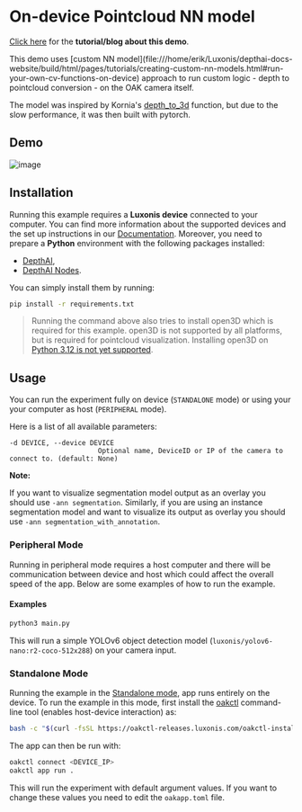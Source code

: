 # On-device Pointcloud NN model

[Click here](https://docs.luxonis.com/en/latest/pages/tutorials/device-pointcloud) for the **tutorial/blog about this demo**.

This demo uses \[custom NN model\](file:///home/erik/Luxonis/depthai-docs-website/build/html/pages/tutorials/creating-custom-nn-models.html#run-your-own-cv-functions-on-device) approach to run custom logic - depth to pointcloud conversion - on the OAK camera itself.

The model was inspired by Kornia's [depth_to_3d](https://kornia.readthedocs.io/en/latest/geometry.depth.html?highlight=depth_to_3d#kornia.geometry.depth.depth_to_3d) function, but due to the slow performance, it was then built with pytorch.

## Demo

![image](https://user-images.githubusercontent.com/18037362/158055419-5c80d524-3478-49e0-b7b8-099b07dd57fa.png)

## Installation

Running this example requires a **Luxonis device** connected to your computer. You can find more information about the supported devices and the set up instructions in our [Documentation](https://rvc4.docs.luxonis.com/hardware).
Moreover, you need to prepare a **Python** environment with the following packages installed:

- [DepthAI](https://pypi.org/project/depthai/),
- [DepthAI Nodes](https://pypi.org/project/depthai-nodes/).

You can simply install them by running:

```bash
pip install -r requirements.txt
```

> Running the command above also tries to install open3D which is required for this example.
open3D is not supported by all platforms, but is required for pointcloud visualization. Installing open3D on [Python 3.12 is not yet supported](https://stackoverflow.com/questions/62352767/cant-install-open3d-libraries-errorcould-not-find-a-version-that-satisfies-th).


## Usage

You can run the experiment fully on device (`STANDALONE` mode) or using your your computer as host (`PERIPHERAL` mode).

Here is a list of all available parameters:

```
-d DEVICE, --device DEVICE
                      Optional name, DeviceID or IP of the camera to connect to. (default: None)
```

**Note:**

If you want to visualize segmentation model output as an overlay you should use `-ann segmentation`. Similarly, if you are using an instance segmentation model and want to visualize its output as overlay you should use `-ann segmentation_with_annotation`.

### Peripheral Mode

Running in peripheral mode requires a host computer and there will be communication between device and host which could affect the overall speed of the app. Below are some examples of how to run the example.

#### Examples

```bash
python3 main.py
```

This will run a simple YOLOv6 object detection model (`luxonis/yolov6-nano:r2-coco-512x288`) on your camera input.

### Standalone Mode

Running the example in the [Standalone mode](https://rvc4.docs.luxonis.com/software/depthai/standalone/), app runs entirely on the device.
To run the example in this mode, first install the [oakctl](https://rvc4.docs.luxonis.com/software/tools/oakctl/) command-line tool (enables host-device interaction) as:

```bash
bash -c "$(curl -fsSL https://oakctl-releases.luxonis.com/oakctl-installer.sh)"
```

The app can then be run with:

```bash
oakctl connect <DEVICE_IP>
oakctl app run .
```

This will run the experiment with default argument values. If you want to change these values you need to edit the `oakapp.toml` file.
